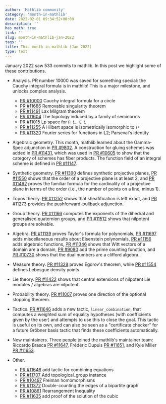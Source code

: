 ```yaml
---
author: 'Mathlib community'
category: 'month-in-mathlib'
date: 2022-02-01 09:34:52+00:00
description: ''
has_math: true
link: ''
slug: month-in-mathlib-jan-2022
tags: ''
title: This month in mathlib (Jan 2022)
type: text
---
```


January 2022 saw 533 commits to mathlib.
In this post we highlight some of these contributions.

<!-- TEASER_END -->

* Analysis. PR number 10000 was saved for something special: the Cauchy integral formula is in mathlib!
  This is a major milestone, and unlocks complex analysis.
  - [PR #10000](https://github.com/leanprover-community/mathlib/pull/10000) Cauchy integral formula for a circle
  - [PR #11686](https://github.com/leanprover-community/mathlib/pull/11686) Removable singularity theorem
  - [PR #11491](https://github.com/leanprover-community/mathlib/pull/11491) Lax Milgram theorem
  - [PR #11604](https://github.com/leanprover-community/mathlib/pull/11604) The topology induced by a family of seminorms 
  - [PR #11015](https://github.com/leanprover-community/mathlib/pull/11015) Lp space for `Π i, E i`
  - [PR #11255](https://github.com/leanprover-community/mathlib/pull/11255) A Hilbert space is isometrically isomorphic to `ℓ²`
  - [PR #11320](https://github.com/leanprover-community/mathlib/pull/11320) Fourier series for functions in L2; Parseval's identity

* Algebraic geometry. This month, mathlib learned about the Gamma-Spec adjunction in [PR #9802](https://github.com/leanprover-community/mathlib/pull/9802).
  A construction for gluing schemes was added in [PR #11431](https://github.com/leanprover-community/mathlib/pull/11431),
  which was used in [PR #10605](https://github.com/leanprover-community/mathlib/pull/10605) to show that the category of schemes has fiber products.
  The function field of an integral scheme is defined in [PR #11147](https://github.com/leanprover-community/mathlib/pull/11147).

* Synthetic geometry. [PR #11390](https://github.com/leanprover-community/mathlib/pull/11390) defines synthetic projective planes,
  [PR #11550](https://github.com/leanprover-community/mathlib/pull/11550) shows that the order of a projective plane is at least 2,
  and [PR #11462](https://github.com/leanprover-community/mathlib/pull/11462) proves the familiar formula for the cardinality of a projective plane
  in terms of the order (i.e., the number of points on a line, minus 1).

* Topos theory. [PR #11252](https://github.com/leanprover-community/mathlib/pull/11252) shows that sheafification is left exact,
  and [PR #11273](https://github.com/leanprover-community/mathlib/pull/11273) provides the pushforward-pullback adjunction.

* Group theory. [PR #11166](https://github.com/leanprover-community/mathlib/pull/11166) computes the exponents of the dihedral and generalised quaternion groups,
  and [PR #11512](https://github.com/leanprover-community/mathlib/pull/11512) shows that nilpotent groups are solvable.

* Algebra. [PR #11139](https://github.com/leanprover-community/mathlib/pull/11139) proves Taylor's formula for polynomials,
  [PR #11697](https://github.com/leanprover-community/mathlib/pull/11697) adds miscellaneous results about Eisenstein polynomials,
  [PR #11156](https://github.com/leanprover-community/mathlib/pull/11156) adds algebraic functions,
  [PR #11346](https://github.com/leanprover-community/mathlib/pull/11346) shows that Witt vectors of a domain are a domain,
  [PR #9080](https://github.com/leanprover-community/mathlib/pull/9080) add the prime counting function,
  and [PR #10730](https://github.com/leanprover-community/mathlib/pull/10730) shows that the dual numbers are a clifford algebra.

* Measure theory. [PR #11328](https://github.com/leanprover-community/mathlib/pull/11328) proves Egorov's theorem,
  while [PR #11554](https://github.com/leanprover-community/mathlib/pull/11554) defines Lebesgue density points.

* Lie theory. [PR #11422](https://github.com/leanprover-community/mathlib/pull/11422) shows that central extensions of nilpotent Lie modules / algebras are nilpotent.

* Probability theory. [PR #11007](https://github.com/leanprover-community/mathlib/pull/11007) proves one direction of the optional stopping theorem.

* Tactics. [PR #11646](https://github.com/leanprover-community/mathlib/pull/11646) adds a new tactic, `linear_combination`,
  that computes a weighted sum of equality hypotheses (with coefficients given by the user) and attempts to use this to close the goal. 
  This tactic is useful on its own, and can also be seen as a "certificate checker" for a future Gröbner basis tactic that finds these coefficients automatically.

* New maintainers. Three people joined the mathlib's maintainer team:
  Riccardo Brasca [PR #11647](https://github.com/leanprover-community/mathlib/pull/11647),
  Frédéric Dupuis [PR #11651](https://github.com/leanprover-community/mathlib/pull/11651), and
  Kyle Miller [PR #11653](https://github.com/leanprover-community/mathlib/pull/11653).

* Other.
  - [PR #11646](https://github.com/leanprover-community/mathlib/pull/11646) add tactic for combining equations 
  - [PR #11707](https://github.com/leanprover-community/mathlib/pull/11707) Add topological_group instance
  - [PR #10497](https://github.com/leanprover-community/mathlib/pull/10497) Freiman homomorphisms
  - [PR #11372](https://github.com/leanprover-community/mathlib/pull/11372) Double-counting the edges of a bipartite graph
  - [PR #10861](https://github.com/leanprover-community/mathlib/pull/10861) Rearrangement Inequality
  - [PR #11635](https://github.com/leanprover-community/mathlib/pull/11635) add proof of the solution of the cubic
